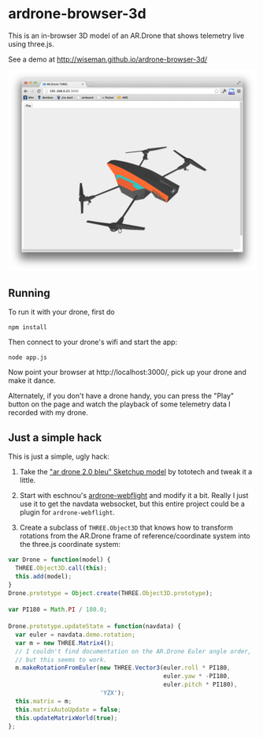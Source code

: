 ardrone-browser-3d
==================

This is an in-browser 3D model of an AR.Drone that shows telemetry
live using three.js.

See a demo at http://wiseman.github.io/ardrone-browser-3d/

![Screenshot](ardrone-browser-3d-screenshot.png "Screenshot")


## Running

To run it with your drone, first do

```
npm install
```

Then connect to your drone's wifi and start the app:

```
node app.js
```

Now point your browser at http://localhost:3000/, pick up your drone
and make it dance.

Alternately, if you don't have a drone handy, you can press the "Play"
button on the page and watch the playback of some telemetry data I
recorded with my drone.


## Just a simple hack

This is just a simple, ugly hack:

1. Take the ["ar drone 2.0 bleu" Sketchup
model](http://sketchup.google.com/3dwarehouse/details?mid=fb442457163fcdbed04e3327b51cff5c)
by tototech and tweak it a little.

2. Start with eschnou's
[ardrone-webflight](https://github.com/eschnou/ardrone-webflight) and
modify it a bit.  Really I just use it to get the navdata websocket,
but this entire project could be a plugin for `ardrone-webflight`.

3. Create a subclass of `THREE.Object3D` that knows how to transform
rotations from the AR.Drone frame of reference/coordinate system into
the three.js coordinate system:

```javascript
var Drone = function(model) {
  THREE.Object3D.call(this);
  this.add(model);
}
Drone.prototype = Object.create(THREE.Object3D.prototype);

var PI180 = Math.PI / 180.0;

Drone.prototype.updateState = function(navdata) {
  var euler = navdata.demo.rotation;
  var m = new THREE.Matrix4();
  // I couldn't find documentation on the AR.Drone Euler angle order,
  // but this seems to work.
  m.makeRotationFromEuler(new THREE.Vector3(euler.roll * PI180,
                                            euler.yaw * -PI180,
                                            euler.pitch * PI180),
                          'YZX');
  this.matrix = m;
  this.matrixAutoUpdate = false;
  this.updateMatrixWorld(true);
};
```
